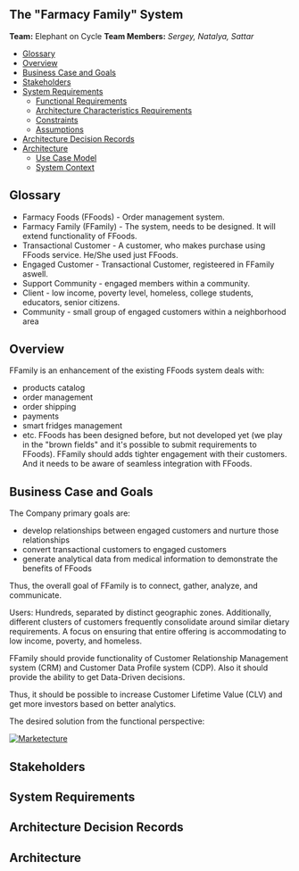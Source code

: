 ## The "Farmacy Family" System

**Team:** Elephant on Cycle
**Team Members:** *Sergey, Natalya, Sattar*

-   [Glossary](https://github.com/sakosy/arch_katas_2021#glossary)
-   [Overview](https://github.com/sakosy/arch_katas_2021#overview)
-   [Business Case and Goals](https://github.com/sakosy/arch_katas_2021#business-case-and-goals)
-   [Stakeholders](https://github.com/sakosy/arch_katas_2021#stakeholders)
-   [System Requirements](https://github.com/sakosy/arch_katas_2021#system-requirements)
    -   [Functional Requirements](https://github.com/sakosy/arch_katas_2021#functional-requirements)
    -   [Architecture Characteristics Requirements](https://github.com/sakosy/arch_katas_2021#architecture-characteristics-requirements)
    -   [Constraints](https://github.com/sakosy/arch_katas_2021#constraints)
    -   [Assumptions](https://github.com/sakosy/arch_katas_2021#assumptions)
-  [Architecture Decision Records](https://github.com/sakosy/arch_katas_2021#architecture-decision-records)
- [Architecture](https://github.com/sakosy/arch_katas_2021#architecture)
	- [Use Case Model](https://github.com/sakosy/arch_katas_2021#usecase-model)
	- [System Context](https://github.com/sakosy/arch_katas_2021#system-context)

## Glossary

- Farmacy Foods (FFoods) - Order management system.
- Farmacy Family (FFamily) - The system, needs to be designed. It will extend functionality of FFoods.
- Transactional Customer - A customer, who makes purchase using FFoods service. He/She used just FFoods.
- Engaged Customer - Transactional Customer, registeered in FFamily aswell.
- Support Community - engaged members within a community.
- Client - low income, poverty level, homeless, college students, educators, senior citizens.
- Community - small group of engaged customers within a neighborhood area

## Overview

FFamily is an enhancement of the existing FFoods system deals with:
 - products catalog 
 - order management 
 - order shipping
 - payments
 - smart fridges management
 - etc.
 FFoods has been designed before, but not developed yet (we play in the "brown fields" and it's possible to submit requirements to FFoods).
 FFamily should adds tighter engagement with their customers.
 And it needs to be aware of seamless integration with FFoods.

## Business Case and Goals

The Company primary goals are:
- develop relationships between engaged customers and nurture those relationships
- convert transactional customers to engaged customers
- generate analytical data from medical information to demonstrate the benefits of FFoods

Thus, the overall goal of FFamily is to connect, gather, analyze, and communicate.

Users: Hundreds, separated by distinct geographic zones.
Additionally, different clusters of customers frequently consolidate around similar dietary requirements.
A focus on ensuring that entire offering is accommodating to low income, poverty, and homeless.

FFamily should provide functionality of Customer Relationship Management system (CRM) and Customer Data Profile system (CDP). Also it should provide the ability to get Data-Driven decisions.

Thus, it should be possible to increase Customer Lifetime Value (CLV) and get more investors based on better analytics.

The desired solution from the functional perspective:

[![Marketecture](https://github.com/sakosy/arch_katas_2021/images/marketecture.jpg)](https://github.com/sakosy/arch_katas_2021/images/marketecture.jpg)

## Stakeholders

## System Requirements

## Architecture Decision Records

## Architecture